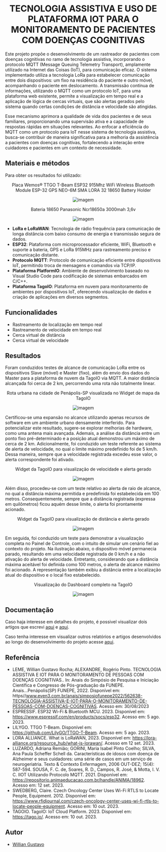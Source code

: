 <h1 align="center"> TECNOLOGIA ASSISTIVA E USO DE PLATAFORMA IOT PARA O MONITORAMENTO DE PACIENTES COM DOENÇAS COGNITIVAS </h1>

Este projeto propõe o desenvolvimento de um rastreador de pacientes com doenças cognitivas no ramo de tecnologia assistiva, incorporando o protocolo MQTT (Message Queuing Telemetry Transport), amplamente utilizado na Internet das Coisas (IoT), para comunicação eficaz. O sistema implementado utiliza a tecnologia LoRa para estabelecer comunicação entre dois dispositivos: um fixo na residência do paciente e outro móvel, acompanhando o paciente em deslocamento. A transmissão contínua de informações, utilizando o MQTT como um protocolo IoT, para uma plataforma web existente, permite a visualização em tempo real e a aplicação de lógica de cercas virtuais, que são alertas gerados pelo sistema quando certas condições de distância e velocidade são atingidas. 

Esse mecanismo aprimora a qualidade de vida dos pacientes e de seus familiares, proporcionando uma supervisão ativa e a capacidade de respostas rápidas em situações relevantes. Ao enfocar a eficiência do MQTT como um protocolo para IoT nesse sistema de tecnologia assistiva, busca-se contribuir de maneira significativa para a melhoria da assistência a pacientes com doenças cognitivas, fortalecendo a interação entre cuidadores e pacientes em um contexto de necessidade.


## Materiais e métodos
Para obter os resultados foi utilizado:

<p align="center">Placa Wemos® TTGO T-Beam ESP32 915Mhz WiFi Wireless Bluetooth Module ESP-32 GPS NEO-6M SMA LORA 32 18650 Battery Holder</p>
<p align="center">
  <img src="https://github.com/williangrleme/IC-Rastreador/blob/main/imgs/1.jpeg" alt="imagem">
</p>

<p align="center">Bateria 18650 Panasonic Ncr18650a 3000mah 3,6v</p>
<p align="center">
  <img src="https://github.com/williangrleme/IC-Rastreador/blob/main/imgs/2.jpeg" alt="imagem">
</p>

- __LoRa e LoRaWAN__: Tecnologia de rádio frequência para comunicação de longa distância com baixo consumo de energia e transmissão segura de dados.
- __ESP32__: Plataforma com microprocessador eficiente, WiFi, Bluetooth e suporte a bateria, GPS e LoRa 915MHz para rastreamento preciso e comunicação distante.
- __Protocolo MQTT__: Protocolo de comunicação eficiente entre dispositivos IoT, permitindo troca de mensagens e comandos via TCP/IP.
- __Plataforma PlatformIO__: Ambiente de desenvolvimento baseado no Visual Studio Code para codificação de sistemas embarcados em C/C++.
- __Plataforma TagoIO__: Plataforma em nuvem para monitoramento de ambientes por dispositivos IoT, oferecendo visualização de dados e criação de aplicações em diversos segmentos.


## Funcionalidades

- Rastreamento de localização em tempo real
- Rastreamento de velocidade em tempo real
- Cerca virtual de distância
- Cerca virtual de velocidade


## Resultados

Foram conduzidos testes de alcance de comunicação LoRa entre os dispositivos Slave (móvel) e Master (fixo), além do envio dos dados do Master para a plataforma de nuvem da TagoIO via MQTT. A maior distância alcançada foi cerca de 2 km, percorrendo uma rota não totalmente linear.

<p align="center">Rota urbana na cidade de Penápolis-SP visualizada no Widget de mapa da TagoIO</p>
<p align="center">
  <img src="https://github.com/williangrleme/IC-Rastreador/blob/main/imgs/3.png" alt="imagem">
</p>

Certificou-se uma expansão no alcance utilizando apenas recursos de software em um ambiente urbano densamente interferido. Para potencializar este resultado, sugere-se explorar melhorias de hardware, como uma antena mais avançada. Ademais, a análise da distância entre um ponto fixo pré-determinado e a posição atual demonstrou um máximo de cerca de 2 km.
Adicionalmente, foi conduzido um teste referente ao sistema de alerta de velocidade, no qual o limite máximo predefinido foi de 5 km/h. Dessa maneira, sempre que a velocidade registrada excedeu esse valor, o alerta correspondente foi ativado.

<p align="center">Widget da TagoIO para visualização de velocidade e alerta gerado</p>
<p align="center">
  <img src="https://github.com/williangrleme/IC-Rastreador/blob/main/imgs/4.png" alt="imagem">
</p>

Além disso, procedeu-se com um teste relativo ao alerta de raio de alcance, no qual a distância máxima permitida e predefinida foi estabelecida em 100 metros. Consequentemente, sempre que a distância registrada (expressa em quilômetros) ficou aquém desse limite, o alerta foi prontamente acionado.


<p align="center">Widget da TagoIO para visualização de distância e alerta gerado</p>
<p align="center">
  <img src="https://github.com/williangrleme/IC-Rastreador/blob/main/imgs/5.png" alt="imagem">
</p>

Em seguida, foi conduzido um teste para demonstrar a visualização completa no Painel de Controle, com o intuito de simular um cenário fiel ao contexto do projeto. Na ilustração abaixo, o dispositivo móvel permanecia parado, resultando em uma velocidade registrada de 0 km/h e a não ativação do alerta de velocidade. Entretanto, considerando que a distância máxima aceitável foi definida como 100 metros, o alerta de alcance máximo foi acionado. A representação também exibiu a distância entre a localização atual do dispositivo e o local fixo estabelecido.

<p align="center">Visualização do Dashboard completo na TagoIO</p>
<p align="center">
  <img src="https://github.com/williangrleme/IC-Rastreador/blob/main/imgs/6.png" alt="imagem">
</p>

## Documentação


Caso haja interesse em detalhes do projeto, é possivel visualizar dois artigos que escrevi [aqui](https://github.com/williangrleme/IC-Rastreador/blob/main/Documentacao/CONICT_2023.pdf) e [aqui](https://github.com/williangrleme/IC-Rastreador/blob/main/Documentacao/SimposioFUNEPE2023.pdf).


Caso tenha interesse em visualizar outros relatórios e artigos desenvolvidos ao longo do desenvolvimento do projeto acesse [aqui](https://github.com/williangrleme/IC-Rastreador/tree/main/Documentacao).



## Referência

- LEME, Willian Gustavo Rocha; ALEXANDRE, Rogério Pinto. TECNOLOGIA ASSISTIVA E IOT PARA O MONITORAMENTO DE PESSOAS COM DOENÇAS COGNITIVAS.. In: Anais do Simpósio de Pesquisa e Iniciação Científica e Congresso de Pós-graduação da FUNEPE. Anais...Penápolis(SP) FUNEPE, 2022. Disponível em: https//www.even3.com.br/anais/simposiofunepe2022/562638-TECNOLOGIA-ASSISTIVA-E-IOT-PARA-O-MONITORAMENTO-DE-PESSOAS-COM-DOENCAS-COGNITIVAS. Acesso em: 30/08/2023
- ESPRESSIF. ESP32 Wi-Fi & Bluetooth MCU. 2023. Disponível em: https://www.espressif.com/en/products/socs/esp32. Acesso em: 5 ago. 2023.
- LILYGO. TTGO T-Beam. Disponível em: https://github.com/LilyGO/TTGO-T-Beam. Acesso em: 5 ago. 2023.
- LORA ALLIANCE. What is LoRaWAN, 2023. Disponível em: https://lora-alliance.org/resource_hub/what-is-lorawan/. Acesso em 12 set. 2023.
- LUZARDO, Adriana Remião; GORINI, Maria Isabel Pinto Coelho; SILVA, Ana Paula Scheffer Schell da. Características de idosos com doença de Alzheimer e seus cuidadores: uma série de casos em um serviço de neurogeriatria. Texto & Contexto Enfermagem, 2006 OUT-DEZ; 15(4): 587-594.
SOUSA, F. C. de, Soares, R. D., Campos, R. José, & Motta, I. V. C. IIOT Utilizando Protocolo MQTT. 2021. Disponível em: https://repositorio.animaeducacao.com.br/handle/ANIMA/18962. Acesso em: 12 set. 2023.
- SWEDBERG, Claire. Czech Oncology Center Uses Wi-Fi RTLS to Locate People, Equipment. 2012. Disponível em: https://www.rfidjournal.com/czech-oncology-center-uses-wi-fi-rtls-to-locate-people-equipment. Acesso em: 10 out. 2023.
- TAGOIO. TagoIO: IoT Cloud Platform. 2023. Disponível em: https://tago.io/. Acesso em: 10 out. 2023.

## Autor

- [Willian Gustavo](https://github.com/williangrleme)

